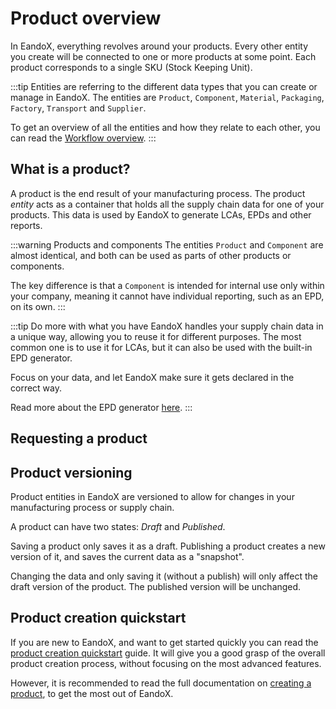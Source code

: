 # Product overview

<!-- Add docs for batch actions on this page? -->

In EandoX, everything revolves around your products. Every other entity you create will be connected to one or more products at some point. Each product corresponds to a single SKU (Stock Keeping Unit).

:::tip
Entities are referring to the different data types that you can create or manage in EandoX. The entities are `Product`, `Component`, `Material`, `Packaging`, `Factory`, `Transport` and `Supplier`.

To get an overview of all the entities and how they relate to each other, you can read the [Workflow overview](/documentation/getting-started/workflow-overview).
:::

## What is a product?

A product is the end result of your manufacturing process. The product _entity_ acts as a container that holds all the supply chain data for one of your products. This data is used by EandoX to generate LCAs, EPDs and other reports.

:::warning Products and components
The entities `Product` and `Component` are almost identical, and both can be used as parts of other products or components.

The key difference is that a `Component` is intended for internal use only within your company, meaning it cannot have individual reporting, such as an EPD, on its own.
:::

:::tip Do more with what you have
EandoX handles your supply chain data in a unique way, allowing you to reuse it for different purposes. The most common one is to use it for LCAs, but it can also be used with the built-in EPD generator.

Focus on your data, and let EandoX make sure it gets declared in the correct way.

Read more about the EPD generator [here](/documentation/epd/epd-overview).
:::

## Requesting a product

<!--@include: ../__partials/product-request.md -->

## Product versioning

Product entities in EandoX are versioned to allow for changes in your manufacturing process or supply chain.

A product can have two states: _Draft_ and _Published_.

Saving a product only saves it as a draft. Publishing a product creates a new version of it, and saves the current data as a "snapshot".

Changing the data and only saving it (without a publish) will only affect the draft version of the product. The published version will be unchanged.

## Product creation quickstart

If you are new to EandoX, and want to get started quickly you can read the [product creation quickstart](/documentation/guides/creating-your-first-product) guide. It will give you a good grasp of the overall product creation process, without focusing on the most advanced features.

However, it is recommended to read the full documentation on [creating a product](/documentation/product/creating-a-product), to get the most out of EandoX.
